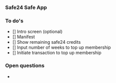 ### Safe24 Safe App

### To do's

- [] Intro screen (optional)
- [] Manifest
- [] Show remaining safe24 credits
- [] Input number of weeks to top up membership
- [] Initiate transaction to top up membership

### Open questions

- 
